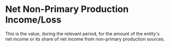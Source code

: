 # Net Non-Primary Production Income/Loss
This is the value, during the relevant period, for the amount of the entity's net income or its share of net income from non-primary production sources.